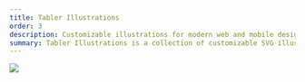 ```yaml
---
title: Tabler Illustrations
order: 3
description: Customizable illustrations for modern web and mobile designs.
summary: Tabler Illustrations is a collection of customizable SVG illustrations for your web project. Explore our library of illustrations to enhance your web development experience.
---
```


![](/img/cover-illustrations.png) 